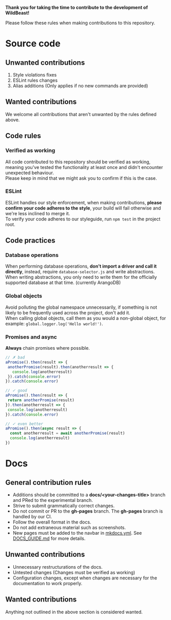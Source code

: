 **Thank you for taking the time to contribute to the development of WildBeast!**

Please follow these rules when making contributions to this repository.

# Source code

## Unwanted contributions

1. Style violations fixes
2. ESLint rules changes
3. Alias additions (Only applies if no new commands are provided)

## Wanted contributions

We welcome all contributions that aren't unwanted by the rules defined above.

## Code rules

### Verified as working

All code contributed to this repository should be verified as working, meaning you've tested the functionality at least once and didn't encounter unexpected behaviour.   
Please keep in mind that we might ask you to confirm if this is the case.

### ESLint

ESLint handles our style enforcement, when making contributions, **please confirm your code adheres to the style**, your build will fail otherwise and we're less inclined to merge it.   
To verify your code adheres to our styleguide, run `npm test` in the project root.

## Code practices

### Database operations

When performing database operations, **don't import a driver and call it directly**, instead, require `database-selector.js` and write abstractions.   
When writing abstractions, you only need to write them for the officially supported database at that time. (currently ArangoDB)

### Global objects

Avoid polluting the global namespace unnecessarily, if something is not likely to be frequently used across the project, don't add it.   
When calling global objects, call them as you would a non-global object, for example: `global.logger.log('Hello world!')`.

### Promises and async

**Always** chain promises where possible.   

```js
// ✗ bad
aPromise().then(result => {
 anotherPromise(result).then(anotherresult => {
   console.log(anotherresult)
 }).catch(console.error)
}).catch(console.error)
```

```js
// ✓ good
aPromise().then(result => {
 return anotherPromise(result)
}).then(anotherresult => {
 console.log(anotherresult)
}).catch(console.error)
```

```js
// ✓ even better
aPromise().then(async result => {
  const anotherresult = await anotherPromise(result)
  console.log(anotherresult)
})
```

# Docs

## General contribution rules

* Additions should be committed to a **docs/<your-changes-title\>** branch and PRed to the experimental branch.
* Strive to submit grammatically correct changes.
* Do not commit or PR to the **gh-pages** branch. The **gh-pages** branch is handled by our CI.
* Follow the overall format in the docs.
* Do not add extraneous material such as screenshots.
* New pages must be added to the navbar in [mkdocs.yml](../mkdocs.yml). See [DOCS_GUIDE.md](DOCS_GUIDE.md) for more details.

## Unwanted contributions

* Unnecessary restructurations of the docs.
* Untested changes (Changes must be verified as working)
* Configuration changes, except when changes are necessary for the documentation to work properly.

## Wanted contributions

Anything not outlined in the above section is considered wanted.

